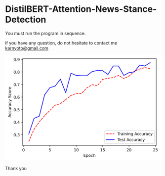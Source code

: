 # DistilBERT-Attention-News-Stance-Detection

You must run the program in sequence.

if you have any question, do not hesitate to contact me karnyoto@gmail.com

<img src="accuracy.png">

Thank you
